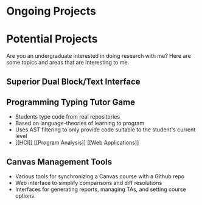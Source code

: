 # Ongoing Projects

# Potential Projects

Are you an undergraduate interested in doing research with me? Here are some topics and areas that are interesting to me.

## Superior Dual Block/Text Interface

## Programming Typing Tutor Game

* Students type code from real repositories
* Based on language-theories of learning to program
* Uses AST filtering to only provide code suitable to the student's current level
* [[HCI]] [[Program Analysis]] [[Web Applications]]

## Canvas Management Tools

* Various tools for synchronizing a Canvas course with a Github repo
* Web interface to simplify comparisons and diff resolutions
* Interfaces for generating reports, managing TAs, and setting course options.